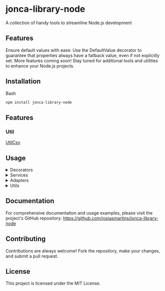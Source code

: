 
# jonca-library-node

A collection of handy tools to streamline Node.js development

## Features

Ensure default values with ease: Use the DefaultValue decorator to guarantee that properties always have a fallback value, even if not explicitly set.
More features coming soon! Stay tuned for additional tools and utilities to enhance your Node.js projects.
## Installation

Bash
```bash
npm install jonca-library-node
```

## Features
### Util
[UtilCsv](./src/lib/utils/csv/csv.md)

## Usage

<details>
  <summary>Decorators</summary>
  <h3>DefaultValue Decorator</h3>

Example:

```TypeScript
import { DefaultValue } from 'jonca-library-node';

class User {
  @DefaultValue('John Doe')
  name: string;

  @DefaultValue(30)
  age: number;

  @DefaultValue(true)
  isActive: boolean;
}

const user = new User();

console.log(user.name);   // Output: 'John Doe' (default value)
console.log(user.age);    // Output: 30 (default value)
console.log(user.isActive); // Output: true (default value)

user.name = 'Jane Smith';
user.age = 25;
user.isActive = false;

console.log(user.name);   // Output: 'Jane Smith' (updated value)
console.log(user.age);    // Output: 25 (updated value)
console.log(user.isActive); // Output: false (updated value)
```
</details>

<details>
  <summary>Services</summary>
</details>

<details>
  <summary>Adapters</summary>
</details>

<details>
  <summary>Utils</summary>
</details>


## Documentation

For comprehensive documentation and usage examples, please visit the project's GitHub repository: https://github.com/josiasmartins/jonca-library-node

## Contributing

Contributions are always welcome! Fork the repository, make your changes, and submit a pull request.

## License

This project is licensed under the MIT License.
